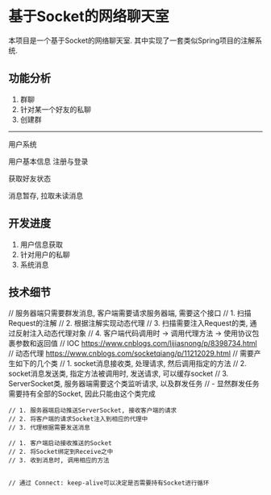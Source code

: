 基于Socket的网络聊天室
===========================

本项目是一个基于Socket的网络聊天室. 其中实现了一套类似Spring项目的注解系统.

功能分析
-----------

1. 群聊
2. 针对某一个好友的私聊
3. 创建群

---

用户系统

用户基本信息
注册与登录

获取好友状态

消息暂存, 拉取未读消息


开发进度
-------------

1. 用户信息获取
2. 针对用户的私聊
3. 系统消息


技术细节
----------

// 服务器端只需要群发消息, 客户端需要请求服务器端, 需要这个接口
    // 1. 扫描Request的注解
    // 2. 根据注解实现动态代理
    // 3. 扫描需要注入Request的类, 通过反射注入动态代理对象
    // 4. 客户端代码调用时 -> 调用代理方法 -> 使用协议包裹参数和返回值
    // IOC      https://www.cnblogs.com/lijiasnong/p/8398734.html
    // 动态代理 https://www.cnblogs.com/socketqiang/p/11212029.html
    // 需要产生如下的几个类
    // 1. socket消息接收类, 处理请求, 然后调用指定的方法
    // 2. socket消息发送类, 指定方法被调用时, 发送请求, 可以缓存socket
    // 3. ServerSocket类, 服务器端需要这个类监听请求, 以及群发任务
    //      - 显然群发任务需要持有全部的Socket, 因此只能由这个类完成

    // 1. 服务器端启动推送ServerSocket, 接收客户端的请求
    // 2. 将客户端的请求Socket注入到相应的代理中
    // 3. 代理根据需要发送消息

    // 1. 客户端启动接收推送的Socket
    // 2. 将Socket绑定到Receive之中
    // 3. 收到消息时, 调用相应的方法


    // 通过 Connect: keep-alive可以决定是否需要持有Socket进行循环